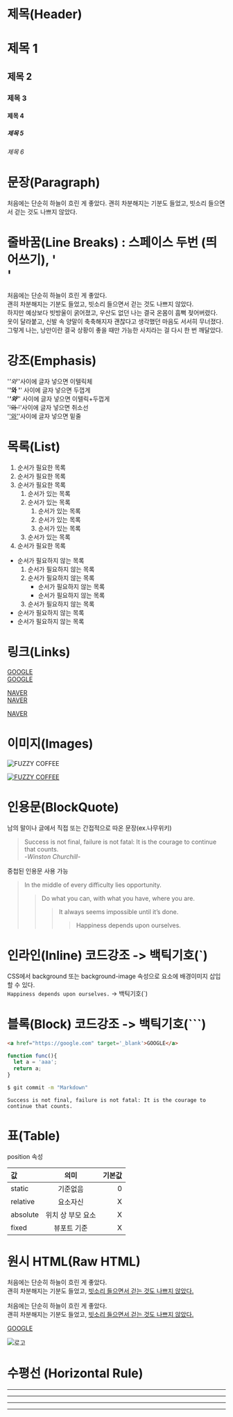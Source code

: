 # 제목(Header)

# 제목 1
## 제목 2
### 제목 3
#### 제목 4
##### 제목 5
###### 제목 6

# 문장(Paragraph)
처음에는 단순히 하늘이 흐린 게 좋았다. 괜히 차분해지는 기분도 들었고, 빗소리 들으면서 걷는 것도 나쁘지 않았다.

# 줄바꿈(Line Breaks) : 스페이스 두번 (띄어쓰기), '<br/>'
처음에는 단순히 하늘이 흐린 게 좋았다.  
괜히 차분해지는 기분도 들었고, 빗소리 들으면서 걷는 것도 나쁘지 않았다.   
하지만 예상보다 빗방울이 굵어졌고, 우산도 없던 나는 결국 온몸이 흠뻑 젖어버렸다.  
옷이 달라붙고, 신발 속 양말이 축축해지자 괜찮다고 생각했던 마음도 서서히 무너졌다.  
그렇게 나는, 낭만이란 결국 상황이 좋을 때만 가능한 사치라는 걸 다시 한 번 깨달았다.

# 강조(Emphasis)
'_'와'_'사이에 글자 넣으면 이텔릭체  
'**'와 '**' 사이에 글자 넣으면 두껍게  
'**_'와'_**' 사이에 글자 넣으면 이텔릭+두껍게  
'~~'와 '~~'사이에 글자 넣으면 취소선  
'<u>'와'</u>'사이에 글자 넣으면 밑줄  

# 목록(List)
1. 순서가 필요한 목록
1. 순서가 필요한 목록
1. 순서가 필요한 목록  
    1. 순서가 있는 목록
    1. 순서가 있는 목록  
        1. 순서가 있는 목록
        1. 순서가 있는 목록
        1. 순서가 있는 목록
    1. 순서가 있는 목록
1. 순서가 필요한 목록

- 순서가 필요하지 않는 목록
    1. 순서가 필요하지 않는 목록
    1. 순서가 필요하지 않는 목록
        - 순서가 필요하지 않는 목록
        - 순서가 필요하지 않는 목록
    1. 순서가 필요하지 않는 목록
- 순서가 필요하지 않는 목록
- 순서가 필요하지 않는 목록

# 링크(Links)
<a href="https://google.com">GOOGLE</a>  
[GOOGLE](https://google.com)  

<a href="https://naver.com" title="Naver로 이동">NAVER</a>  
[NAVER](https://naver.com "Naver로 이동")

<!-- 마크다운은 target 속성을 제공하지 않으므로 HTML 태그 그대로 사용 -->
<a href="https://naver.com" title="Naver로 이동" target="_blank">NAVER</a>  

# 이미지(Images)
![FUZZY COFFEE ](https://celebrated-douhua-203a1d.netlify.app/images/logo.png)

[![FUZZY COFFEE ](https://celebrated-douhua-203a1d.netlify.app/images/logo.png)](https://celebrated-douhua-203a1d.netlify.app/)

# 인용문(BlockQuote)
남의 말이나 글에서 직접 또는 간접적으로 따온 문장(ex.나무위키)
> Success is not final, failure is not fatal: It is the courage to continue that counts.  
-_Winston Churchill_-

중첩된 인용문 사용 가능
> In the middle of every difficulty lies opportunity.
>> Do what you can, with what you have, where you are.
>>> It always seems impossible until it’s done.
>>>> Happiness depends upon ourselves.

# 인라인(Inline)  코드강조 -> 백틱기호(`)
CSS에서 background 또는 background-image 속성으로 요소에 배경이미지 삽입할 수 있다.  
`Happiness depends upon ourselves.` -> 백틱기호(`)

# 블록(Block) 코드강조 -> 백틱기호(```)
```html
<a href="https://google.com" target='_blank'>GOOGLE</a>
```
```javascript
function func(){
  let a = 'aaa';
  return a;
}
```
```bash
$ git commit -m "Markdown"
```
```Text
Success is not final, failure is not fatal: It is the courage to continue that counts.
```

# 표(Table)
position 속성

값 | 의미 | 기본값
:--|:--:|--:
static | 기준없음 | 0
relative | 요소자신 | X
absolute | 위치 상 부모 요소 | X
fixed | 뷰포트 기준 | X

# 원시 HTML(Raw HTML)
처음에는 단순히 하늘이 흐린 게 좋았다.<br/>
괜히 차분해지는 기분도 들었고, <u>빗소리 들으면서 걷는 것도 나쁘지 않았다.</u> 

처음에는 단순히 하늘이 흐린 게 좋았다.<br/>
괜히 차분해지는 기분도 들었고, <span style="text-decoration:underline">빗소리 들으면서 걷는 것도 나쁘지 않았다.</span>

<a href="https://google.com" target='_blank'>GOOGLE</a>

<img src="https://celebrated-douhua-203a1d.netlify.app/images/logo.png" alt="로고">

# 수평선 (Horizontal Rule)
---
--------------
***
___